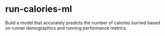 # run-calories-ml
Build a model that accurately predicts the number of calories burned based on runner demographics and running performance metrics.